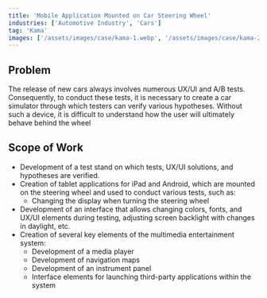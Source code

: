```yaml
---
title: 'Mobile Application Mounted on Car Steering Wheel'
industries: ['Automotive Industry', 'Cars']
tag: 'Kama'
images: ['/assets/images/case/kama-1.webp', '/assets/images/case/kama-2.webp']
---
```


## Problem

The release of new cars always involves numerous UX/UI and A/B tests. Consequently, to conduct these tests, it is necessary to create a car simulator through which testers can verify various hypotheses. Without such a device, it is difficult to understand how the user will ultimately behave behind the wheel

## Scope of Work

- Development of a test stand on which tests, UX/UI solutions, and hypotheses are verified.
- Creation of tablet applications for iPad and Android, which are mounted on the steering wheel and used to conduct various tests, such as:
  - Changing the display when turning the steering wheel
- Development of an interface that allows changing colors, fonts, and UX/UI elements during testing, adjusting screen backlight with changes in daylight, etc.
- Creation of several key elements of the multimedia entertainment system:
  - Development of a media player
  - Development of navigation maps
  - Development of an instrument panel
  - Interface elements for launching third-party applications within the system
